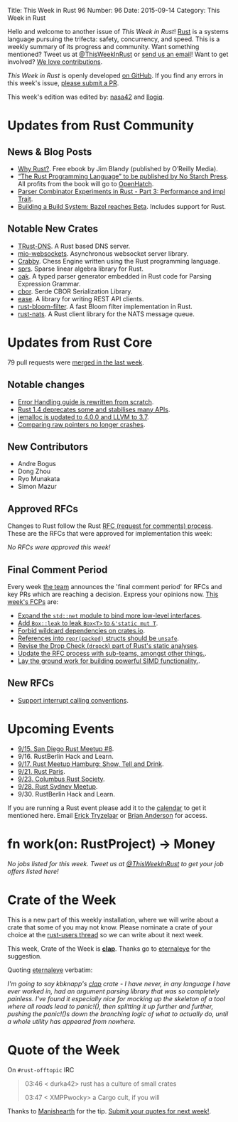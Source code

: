 Title: This Week in Rust 96
Number: 96
Date: 2015-09-14
Category: This Week in Rust

Hello and welcome to another issue of *This Week in Rust*!
[Rust](http://rust-lang.org) is a systems language pursuing the trifecta:
safety, concurrency, and speed. This is a weekly summary of its progress and
community. Want something mentioned? Tweet us at [@ThisWeekInRust](https://twitter.com/ThisWeekInRust) or [send us an
email](mailto:corey@octayn.net?subject=This%20Week%20in%20Rust%20Suggestion)!
Want to get involved? [We love
contributions](https://github.com/rust-lang/rust/wiki/Note-guide-for-new-contributors).

*This Week in Rust* is openly developed [on GitHub](https://github.com/cmr/this-week-in-rust).
If you find any errors in this week's issue, [please submit a PR](https://github.com/cmr/this-week-in-rust/pulls).

This week's edition was edited by: [nasa42](https://github.com/nasa42) and [llogiq](https://github.com/llogiq).


# Updates from Rust Community

## News & Blog Posts

* [Why Rust?](http://www.oreilly.com/programming/free/files/why-rust.pdf). Free ebook by Jim Blandy (published by O’Reilly Media).
* [“The Rust Programming Language” to be published by No Starch Press](http://words.steveklabnik.com/the-rust-programming-language-will-be-published-by-no-starch-press). All profits from the book will go to [OpenHatch](http://openhatch.org).
* [Parser Combinator Experiments in Rust - Part 3: Performance and impl Trait](https://m4rw3r.github.io/parser-combinator-experiments-part-3/).
* [Building a Build System: Bazel reaches Beta](http://google-opensource.blogspot.com.es/2015/09/building-build-system-bazel-reaches-beta.html). Includes support for Rust.

## Notable New Crates

* [TRust-DNS](http://trust-dns.org/). A Rust based DNS server.
* [mio-websockets](https://github.com/burrows-labs/mio-websockets). Asynchronous websocket server library.
* [Crabby](https://github.com/Johnson-A/Crabby). Chess Engine written using the Rust programming language.
* [sprs](https://github.com/vbarrielle/sprs). Sparse linear algebra library for Rust.
* [oak](https://github.com/ptal/oak). A typed parser generator embedded in Rust code for Parsing Expression Grammar.
* [cbor](https://github.com/pyfisch/cbor). Serde CBOR Serialization Library.
* [ease](https://github.com/SimonPersson/ease). A library for writing REST API clients.
* [rust-bloom-filter](https://github.com/jedisct1/rust-bloom-filter). A fast Bloom filter implementation in Rust.
* [rust-nats](https://github.com/jedisct1/rust-nats). A Rust client library for the NATS message queue.

# Updates from Rust Core

79 pull requests were [merged in the last week][merged].

[merged]: https://github.com/issues?q=is%3Apr+org%3Arust-lang+is%3Amerged+merged%3A2015-09-07..2015-09-14

## Notable changes

* [Error Handling guide is rewritten from scratch](https://github.com/rust-lang/rust/pull/28301).
* [Rust 1.4 deprecates some and stabilises many APIs](https://github.com/rust-lang/rust/pull/28339).
* [jemalloc is updated to 4.0.0 and LLVM to 3.7](https://github.com/rust-lang/rust/pull/28173).
* [Comparing raw pointers no longer crashes](https://github.com/rust-lang/rust/pull/28270).

## New Contributors

* Andre Bogus
* Dong Zhou
* Ryo Munakata
* Simon Mazur

## Approved RFCs

Changes to Rust follow the Rust [RFC (request for comments)
process](https://github.com/rust-lang/rfcs#rust-rfcs). These
are the RFCs that were approved for implementation this week:

*No RFCs were approved this week!*

## Final Comment Period

Every week [the team](https://rust-lang.org/team.html) announces the
'final comment period' for RFCs and key PRs which are reaching a
decision. Express your opinions now. [This week's FCPs][fcp] are:

[fcp]: https://github.com/issues?utf8=%E2%9C%93&q=is%3Apr+org%3Arust-lang+label%3Afinal-comment-period+is%3Aopen

* [Expand the `std::net` module to bind more low-level interfaces](https://github.com/rust-lang/rfcs/pull/1158).
* [Add `Box::leak` to leak `Box<T>` to `&'static mut T`](https://github.com/rust-lang/rfcs/pull/1233).
* [Forbid wildcard dependencies on crates.io](https://github.com/rust-lang/rfcs/pull/1241).
* [References into `repr(packed)` structs should be `unsafe`](https://github.com/rust-lang/rfcs/pull/1240).
* [Revise the Drop Check (`dropck`) part of Rust's static analyses](https://github.com/rust-lang/rfcs/pull/1238).
* [Update the RFC process with sub-teams, amongst other things.](https://github.com/rust-lang/rfcs/pull/1224).
* [Lay the ground work for building powerful SIMD functionality.](https://github.com/rust-lang/rfcs/pull/1199).

## New RFCs

* [Support interrupt calling conventions](https://github.com/rust-lang/rfcs/pull/1275).

# Upcoming Events

* [9/15. San Diego Rust Meetup #8](http://www.meetup.com/San-Diego-Rust/events/224577039/).
* 9/16. RustBerlin Hack and Learn.
* [9/17. Rust Meetup Hamburg: Show, Tell and Drink](http://www.meetup.com/Rust-Meetup-Hamburg/events/225116081/).
* [9/21. Rust Paris](http://www.meetup.com/Rust-Paris).
* [9/23. Columbus Rust Society](http://www.meetup.com/columbus-rs/).
* [9/28. Rust Sydney Meetup](http://www.meetup.com/Rust-Sydney/events/225175121/).
* 9/30. RustBerlin Hack and Learn.

If you are running a Rust event please add it to the [calendar] to get
it mentioned here. Email [Erick Tryzelaar][erickt] or [Brian
Anderson][brson] for access.

[calendar]: https://www.google.com/calendar/embed?src=apd9vmbc22egenmtu5l6c5jbfc%40group.calendar.google.com
[erickt]: mailto:erick.tryzelaar@gmail.com
[brson]: mailto:banderson@mozilla.com

# fn work(on: RustProject) -> Money

*No jobs listed for this week. Tweet us at [@ThisWeekInRust](https://twitter.com/ThisWeekInRust) to get your job offers listed here!*

# Crate of the Week

This is a new part of this weekly installation, where we will write about a crate that some of you may not know.
Please nominate a crate of your choice at the [rust-users thread](https://users.rust-lang.org/t/crate-of-the-week/2704/15) so we can write about it next week.

This week, Crate of the Week is **[clap](https://github.com/kbknapp/clap-rs)**. Thanks go to [eternaleye](https://users.rust-lang.org/users/eternaleye) for the suggestion.

Quoting [eternaleye](https://users.rust-lang.org/users/eternaleye) verbatim:

*I'm going to say kbknapp's [clap](https://github.com/kbknapp/clap-rs) crate - I have never, in _any_ language I have ever worked in, had an argument parsing library that was so completely painless.
I've found it especially nice for mocking up the skeleton of a tool where all roads lead to panic!(), then splitting it up further and further, pushing the panic!()s down the branching logic of what to actually do, until a whole utility has appeared from nowhere.*

# Quote of the Week

On `#rust-offtopic` IRC

> 03:46 < durka42> rust has a culture of small crates
>
> 03:47 < XMPPwocky> a Cargo cult, if you will

Thanks to [Manishearth](https://users.rust-lang.org/users/Manishearth) for the tip. [Submit your quotes for next week!][submit].

[submit]: http://users.rust-lang.org/t/twir-quote-of-the-week/328
